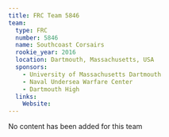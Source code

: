 ```yaml
---
title: FRC Team 5846
team:
  type: FRC
  number: 5846
  name: Southcoast Corsairs
  rookie_year: 2016
  location: Dartmouth, Massachusetts, USA
  sponsors:
    - University of Massachusetts Dartmouth
    - Naval Undersea Warfare Center
    - Dartmouth High
  links:
    Website: 
---
```

No content has been added for this team